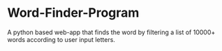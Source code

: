 # Word-Finder-Program
A python based web-app that finds the word by filtering a list of 10000+ words according to user input letters.
